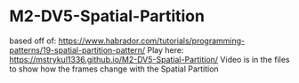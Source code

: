# M2-DV5-Spatial-Partition
based off of:  https://www.habrador.com/tutorials/programming-patterns/19-spatial-partition-pattern/
Play here: https://mstrykul1336.github.io/M2-DV5-Spatial-Partition/
Video is in the files to show how the frames change with the Spatial Partition
